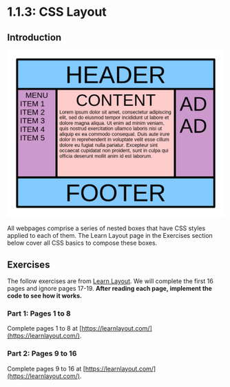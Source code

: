 # 1.1.3: CSS Layout

## Introduction

![](../../.gitbook/assets/1200px-holygrail.svg.png)

All webpages comprise a series of nested boxes that have CSS styles applied to each of them. The Learn Layout page in the Exercises section below cover all CSS basics to compose these boxes. 

## Exercises

The follow exercises are from [Learn Layout](https://learnlayout.com/). We will complete the first 16 pages and ignore pages 17-19. **After reading each page, implement the code to see how it works.**

### Part 1: Pages 1 to 8

Complete pages 1 to 8 at [https://learnlayout.com/](https://learnlayout.com/).

### Part 2: Pages 9 to 16

Complete pages 9 to 16 at [https://learnlayout.com/](https://learnlayout.com/).

